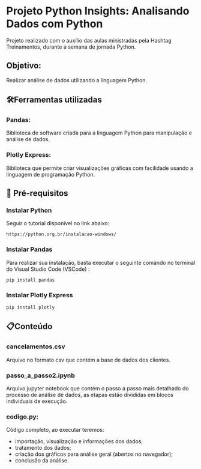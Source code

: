 # Projeto Python Insights: Analisando Dados com Python

Projeto realizado com o auxílio das aulas ministradas pela Hashtag Treinamentos, durante a semana de jornada Python.

## Objetivo: 

Realizar análise de dados utilizando a linguagem Python.

## 🛠️Ferramentas utilizadas
### Pandas:
Biblioteca de software criada para a linguagem Python para manipulação e análise de dados.

### Plotly Express:
Biblioteca que permite criar visualizações gráficas com facilidade usando a linguagem de programação Python.

## 🔧 Pré-requisitos

### Instalar Python

Seguir o tutorial disponível no link abaixo:

    https://python.org.br/instalacao-windows/

### Instalar Pandas

Para realizar sua instalação, basta executar o seguinte comando no terminal do Visual Studio Code (VSCode) : 

    pip install pandas 

### Instalar Plotly Express

    pip install plotly

## 📋Conteúdo 

### cancelamentos.csv
Arquivo no formato csv que contém a base de dados dos clientes.

### passo_a_passo2.ipynb
Arquivo jupyter notebook que contém o passo a passo mais detalhado do processo de análise de dados, as etapas estão divididas em blocos individuais de execução. 

### codigo.py: 
Código completo, ao executar teremos:
  - importação, visualização e informações dos dados;
  - tratamento dos dados;
  - criação dos gráficos para análise geral (abertos no navegador);
  - conclusão da análise.

